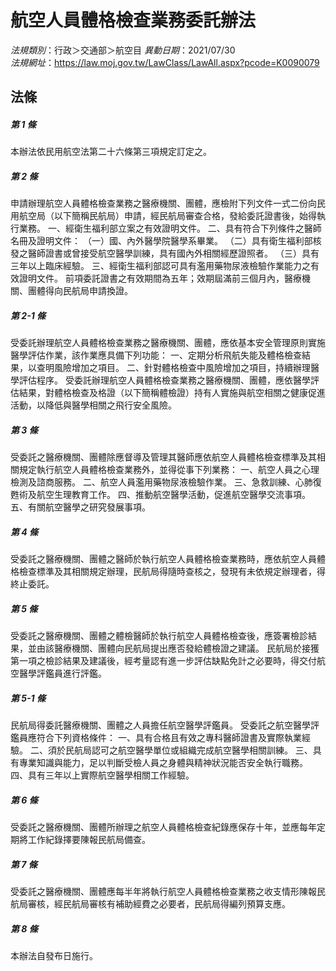 # 航空人員體格檢查業務委託辦法

*法規類別*：行政＞交通部＞航空目
*異動日期*：2021/07/30  
*法規網址*：https://law.moj.gov.tw/LawClass/LawAll.aspx?pcode=K0090079



## 法條
##### 第 1 條
本辦法依民用航空法第二十六條第三項規定訂定之。

##### 第 2 條
申請辦理航空人員體格檢查業務之醫療機關、團體，應檢附下列文件一式二份向民用航空局（以下簡稱民航局）申請，經民航局審查合格，發給委託證書後，始得執行業務。
一、經衛生福利部立案之有效證明文件。
二、具有符合下列條件之醫師名冊及證明文件：
（一）國、內外醫學院醫學系畢業。
（二）具有衛生福利部核發之醫師證書或曾接受航空醫學訓練，具有國內外相關經歷證照者。
（三）具有三年以上臨床經驗。
三、經衛生福利部認可具有濫用藥物尿液檢驗作業能力之有效證明文件。
前項委託證書之有效期間為五年；效期屆滿前三個月內，醫療機關、團體得向民航局申請換證。

##### 第 2-1 條
受委託辦理航空人員體格檢查業務之醫療機關、團體，應依基本安全管理原則實施醫學評估作業，該作業應具備下列功能：
一、定期分析飛航失能及體格檢查結果，以查明風險增加之項目。
二、針對體格檢查中風險增加之項目，持續辦理醫學評估程序。
受委託辦理航空人員體格檢查業務之醫療機關、團體，應依醫學評估結果，對體格檢查及格證（以下簡稱體檢證）持有人實施與航空相關之健康促進活動，以降低與醫學相關之飛行安全風險。

##### 第 3 條
受委託之醫療機關、團體除應督導及管理其醫師應依航空人員體格檢查標準及其相關規定執行航空人員體格檢查業務外，並得從事下列業務：
一、航空人員之心理檢測及諮商服務。
二、航空人員濫用藥物尿液檢驗作業。
三、急救訓練、心肺復甦術及航空生理教育工作。
四、推動航空醫學活動，促進航空醫學交流事項。
五、有關航空醫學之研究發展事項。

##### 第 4 條
受委託之醫療機關、團體之醫師於執行航空人員體格檢查業務時，應依航空人員體格檢查標準及其相關規定辦理，民航局得隨時查核之，發現有未依規定辦理者，得終止委託。

##### 第 5 條
受委託之醫療機關、團體之體檢醫師於執行航空人員體格檢查後，應簽署檢診結果，並由該醫療機關、團體向民航局提出應否發給體檢證之建議。
民航局於接獲第一項之檢診結果及建議後，經考量認有進一步評估缺點免計之必要時，得交付航空醫學評鑑員進行評鑑。

##### 第 5-1 條
民航局得委託醫療機關、團體之人員擔任航空醫學評鑑員。
受委託之航空醫學評鑑員應符合下列資格條件：
一、具有合格且有效之專科醫師證書及實際執業經驗。
二、須於民航局認可之航空醫學單位或組織完成航空醫學相關訓練。
三、具有專業知識與能力，足以判斷受檢人員之身體與精神狀況能否安全執行職務。
四、具有三年以上實際航空醫學相關工作經驗。

##### 第 6 條
受委託之醫療機關、團體所辦理之航空人員體格檢查紀錄應保存十年，並應每年定期將工作紀錄擇要陳報民航局備查。

##### 第 7 條
受委託之醫療機關、團體應每半年將執行航空人員體格檢查業務之收支情形陳報民航局審核，經民航局審核有補助經費之必要者，民航局得編列預算支應。

##### 第 8 條
本辦法自發布日施行。


